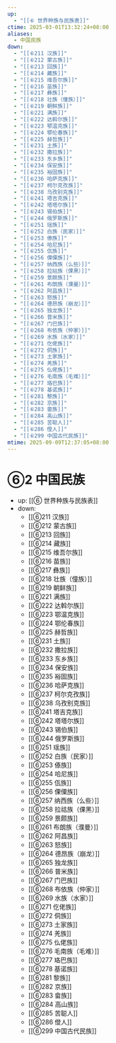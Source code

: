 ```yaml
---
up:
  - "[[⑥ 世界种族与民族表]]"
ctime: 2025-03-01T13:32:24+08:00
aliases:
  - 中国民族
down:
  - "[[⑥211 汉族]]"
  - "[[⑥212 蒙古族]]"
  - "[[⑥213 回族]]"
  - "[[⑥214 藏族]]"
  - "[[⑥215 维吾尔族]]"
  - "[[⑥216 苗族]]"
  - "[[⑥217 彝族]]"
  - "[[⑥218 壮族（僮族）]]"
  - "[[⑥219 朝鲜族]]"
  - "[[⑥221 满族]]"
  - "[[⑥222 达斡尔族]]"
  - "[[⑥223 鄂温克族]]"
  - "[[⑥224 鄂伦春族]]"
  - "[[⑥225 赫哲族]]"
  - "[[⑥231 土族]]"
  - "[[⑥232 撒拉族]]"
  - "[[⑥233 东乡族]]"
  - "[[⑥234 保安族]]"
  - "[[⑥235 裕固族]]"
  - "[[⑥236 哈萨克族]]"
  - "[[⑥237 柯尔克孜族]]"
  - "[[⑥238 乌孜别克族]]"
  - "[[⑥241 塔吉克族]]"
  - "[[⑥242 塔塔尔族]]"
  - "[[⑥243 锡伯族]]"
  - "[[⑥244 俄罗斯族]]"
  - "[[⑥251 瑶族]]"
  - "[[⑥252 白族（民家）]]"
  - "[[⑥253 傣族]]"
  - "[[⑥254 哈尼族]]"
  - "[[⑥255 佤族]]"
  - "[[⑥256 傈僳族]]"
  - "[[⑥257 纳西族（么些）]]"
  - "[[⑥258 拉祜族（倮黑）]]"
  - "[[⑥259 景颇族]]"
  - "[[⑥261 布朗族（濮曼）]]"
  - "[[⑥262 阿昌族]]"
  - "[[⑥263 怒族]]"
  - "[[⑥264 德昂族（崩龙）]]"
  - "[[⑥265 独龙族]]"
  - "[[⑥266 普米族]]"
  - "[[⑥267 门巴族]]"
  - "[[⑥268 布依族（仲家）]]"
  - "[[⑥269 水族（水家）]]"
  - "[[⑥271 仡佬族]]"
  - "[[⑥272 侗族]]"
  - "[[⑥273 土家族]]"
  - "[[⑥274 羌族]]"
  - "[[⑥275 仫佬族]]"
  - "[[⑥276 毛南族（毛难）]]"
  - "[[⑥277 珞巴族]]"
  - "[[⑥278 基诺族]]"
  - "[[⑥281 黎族]]"
  - "[[⑥282 京族]]"
  - "[[⑥283 畲族]]"
  - "[[⑥284 高山族]]"
  - "[[⑥285 苦聪人]]"
  - "[[⑥286 僜人]]"
  - "[[⑥299 中国古代民族]]"
mtime: 2025-09-09T12:37:05+08:00
---
```


# ⑥2 中国民族

- up: [[⑥ 世界种族与民族表]]
- down:	
	- [[⑥211 汉族]]
	- [[⑥212 蒙古族]]
	- [[⑥213 回族]]
	- [[⑥214 藏族]]
	- [[⑥215 维吾尔族]]
	- [[⑥216 苗族]]
	- [[⑥217 彝族]]
	- [[⑥218 壮族（僮族）]]
	- [[⑥219 朝鲜族]]
	- [[⑥221 满族]]
	- [[⑥222 达斡尔族]]
	- [[⑥223 鄂温克族]]
	- [[⑥224 鄂伦春族]]
	- [[⑥225 赫哲族]]
	- [[⑥231 土族]]
	- [[⑥232 撒拉族]]
	- [[⑥233 东乡族]]
	- [[⑥234 保安族]]
	- [[⑥235 裕固族]]
	- [[⑥236 哈萨克族]]
	- [[⑥237 柯尔克孜族]]
	- [[⑥238 乌孜别克族]]
	- [[⑥241 塔吉克族]]
	- [[⑥242 塔塔尔族]]
	- [[⑥243 锡伯族]]
	- [[⑥244 俄罗斯族]]
	- [[⑥251 瑶族]]
	- [[⑥252 白族（民家）]]
	- [[⑥253 傣族]]
	- [[⑥254 哈尼族]]
	- [[⑥255 佤族]]
	- [[⑥256 傈僳族]]
	- [[⑥257 纳西族（么些）]]
	- [[⑥258 拉祜族（倮黑）]]
	- [[⑥259 景颇族]]
	- [[⑥261 布朗族（濮曼）]]
	- [[⑥262 阿昌族]]
	- [[⑥263 怒族]]
	- [[⑥264 德昂族（崩龙）]]
	- [[⑥265 独龙族]]
	- [[⑥266 普米族]]
	- [[⑥267 门巴族]]
	- [[⑥268 布依族（仲家）]]
	- [[⑥269 水族（水家）]]
	- [[⑥271 仡佬族]]
	- [[⑥272 侗族]]
	- [[⑥273 土家族]]
	- [[⑥274 羌族]]
	- [[⑥275 仫佬族]]
	- [[⑥276 毛南族（毛难）]]
	- [[⑥277 珞巴族]]
	- [[⑥278 基诺族]]
	- [[⑥281 黎族]]
	- [[⑥282 京族]]
	- [[⑥283 畲族]]
	- [[⑥284 高山族]]
	- [[⑥285 苦聪人]]
	- [[⑥286 僜人]]
	- [[⑥299 中国古代民族]]
	
